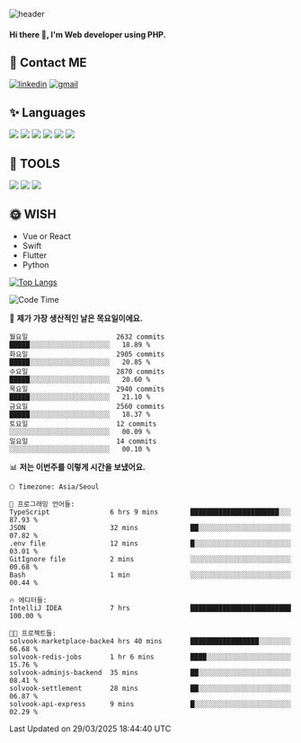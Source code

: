 ![header](https://capsule-render.vercel.app/api?type=waving&color=auto&height=300&section=header&text=Elin&fontSize=90&animation=twinkling)

#### Hi there 👋, I'm <b>Web developer</b> using PHP. ####

<!--
- 🔭 I’m currently working on Uniwill
- 🌱 I’m currently learning Vue or React or Python.
-->

<!---#### I am PHP developer --->

## 💌 Contact ME ###
[<img src='https://img.shields.io/badge/-EunjiKo-%230A66C2?style=flat-square&logo=LinkedIn&logoColor=white' alt='linkedin'>](https://www.linkedin.com/in/https://www.linkedin.com/in/eunji-ko-00a907164//)  [<img src='https://img.shields.io/badge/-einee214%40gmail.com-%23EA4335?style=flat-square&logo=Gmail&logoColor=white' alt='gmail'>](einee214@gmail.com)  


## ✨ Languages
<img src='https://img.shields.io/badge/-PHP-%23777BB4?style=for-the-badge&logo=PHP&logoColor=white'> <img src='https://img.shields.io/badge/-Laravel-%23FF2D20?style=for-the-badge&logo=Laravel&logoColor=white'> <img src='https://img.shields.io/badge/Jquery-%230769AD?style=for-the-badge&logo=Jquery&logoColor=white'> <img src='https://img.shields.io/badge/CSS3-%231572B6?style=for-the-badge&logo=CSS3&logoColor=white'> <img src='https://img.shields.io/badge/Bootstrap-%237952B3?style=for-the-badge&logo=Bootstrap&logoColor=white' > <img src='https://img.shields.io/badge/MySQL-%234479A1?style=for-the-badge&logo=MySQL&logoColor=white' >

## 🌷 TOOLS
<img src='https://img.shields.io/badge/PHPSTORM-%23000000?style=for-the-badge&logo=PhpStorm&logoColor=white' > <img src='https://img.shields.io/badge/GitLab-%23FCA121?style=for-the-badge&logo=GitLab&logoColor=white' > <img src='https://img.shields.io/badge/GitHub-%23181717?style=for-the-badge&logo=GitHub&logoColor=white'>


## 🌞 WISH
- Vue or React
- Swift
- Flutter
- Python


[![Top Langs](https://github-readme-stats.vercel.app/api/top-langs/?username=ein214&layout=compact)](https://github.com/anuraghazra/github-readme-stats)

<!--START_SECTION:waka-->
![Code Time](http://img.shields.io/badge/Code%20Time-4%2C117%20hrs%2059%20mins-blue)

📅 **제가 가장 생산적인 날은 목요일이에요.** 

```text
월요일                      2632 commits        █████░░░░░░░░░░░░░░░░░░░░   18.89 % 
화요일                      2905 commits        █████░░░░░░░░░░░░░░░░░░░░   20.85 % 
수요일                      2870 commits        █████░░░░░░░░░░░░░░░░░░░░   20.60 % 
목요일                      2940 commits        █████░░░░░░░░░░░░░░░░░░░░   21.10 % 
금요일                      2560 commits        █████░░░░░░░░░░░░░░░░░░░░   18.37 % 
토요일                      12 commits          ░░░░░░░░░░░░░░░░░░░░░░░░░   00.09 % 
일요일                      14 commits          ░░░░░░░░░░░░░░░░░░░░░░░░░   00.10 % 
```


📊 **저는 이번주를 이렇게 시간을 보냈어요.** 

```text
🕑︎ Timezone: Asia/Seoul

💬 프로그래밍 언어들: 
TypeScript               6 hrs 9 mins        ██████████████████████░░░   87.93 % 
JSON                     32 mins             ██░░░░░░░░░░░░░░░░░░░░░░░   07.82 % 
.env file                12 mins             █░░░░░░░░░░░░░░░░░░░░░░░░   03.01 % 
GitIgnore file           2 mins              ░░░░░░░░░░░░░░░░░░░░░░░░░   00.68 % 
Bash                     1 min               ░░░░░░░░░░░░░░░░░░░░░░░░░   00.44 % 

🔥 에디터들: 
IntelliJ IDEA            7 hrs               █████████████████████████   100.00 % 

🐱‍💻 프로젝트들: 
solvook-marketplace-backe4 hrs 40 mins       █████████████████░░░░░░░░   66.68 % 
solvook-redis-jobs       1 hr 6 mins         ████░░░░░░░░░░░░░░░░░░░░░   15.76 % 
solvook-adminjs-backend  35 mins             ██░░░░░░░░░░░░░░░░░░░░░░░   08.41 % 
solvook-settlement       28 mins             ██░░░░░░░░░░░░░░░░░░░░░░░   06.87 % 
solvook-api-express      9 mins              █░░░░░░░░░░░░░░░░░░░░░░░░   02.29 % 
```


 Last Updated on 29/03/2025 18:44:40 UTC
<!--END_SECTION:waka-->

<!---![GitHub stats](https://github-readme-stats.vercel.app/api?username=ein214&show_icons=true&theme=dracula)  --->




